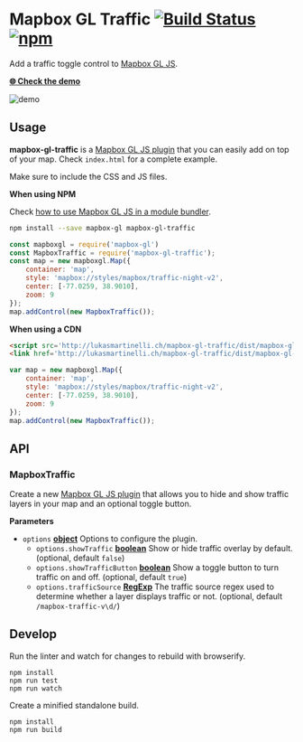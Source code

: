 # Mapbox GL Traffic [![Build Status](https://travis-ci.org/lukasmartinelli/mapbox-gl-traffic.svg?branch=master)](https://travis-ci.org/lukasmartinelli/mapbox-gl-traffic) [![npm](https://img.shields.io/npm/v/mapbox-gl-traffic.svg)](https://www.npmjs.com/package/mapbox-gl-traffic)

Add a traffic toggle control to [Mapbox GL JS](https://github.com/mapbox/mapbox-gl-js).

[**:globe_with_meridians: Check the demo**](https://mapbox.github.io/mapbox-gl-traffic/)

![demo](https://raw.githubusercontent.com/lukasmartinelli/mapbox-gl-traffic/master/demo.gif)

## Usage

**mapbox-gl-traffic** is a [Mapbox GL JS plugin](https://www.mapbox.com/blog/build-mapbox-gl-js-plugins/) that you can easily add on top of your map. Check `index.html` for a complete example.

Make sure to include the CSS and JS files.

**When using NPM**

Check [how to use Mapbox GL JS in a module bundler](https://www.mapbox.com/mapbox-gl-js/api/).

```bash
npm install --save mapbox-gl mapbox-gl-traffic
```

```javascript
const mapboxgl = require('mapbox-gl')
const MapboxTraffic = require('mapbox-gl-traffic');
const map = new mapboxgl.Map({
    container: 'map',
    style: 'mapbox://styles/mapbox/traffic-night-v2',
    center: [-77.0259, 38.9010],
    zoom: 9
});
map.addControl(new MapboxTraffic());
```

**When using a CDN**

```html
<script src='http://lukasmartinelli.ch/mapbox-gl-traffic/dist/mapbox-gl-traffic.min.js'></script>
<link href='http://lukasmartinelli.ch/mapbox-gl-traffic/dist/mapbox-gl-traffic.css' rel='stylesheet' />
```

```javascript
var map = new mapboxgl.Map({
    container: 'map',
    style: 'mapbox://styles/mapbox/traffic-night-v2',
    center: [-77.0259, 38.9010],
    zoom: 9
});
map.addControl(new MapboxTraffic());
```

## API

<!-- Generated by documentation.js. Update this documentation by updating the source code. -->

### MapboxTraffic

Create a new [Mapbox GL JS plugin](https://www.mapbox.com/blog/build-mapbox-gl-js-plugins/) that allows you to hide and show
traffic layers in your map and an optional toggle button.

**Parameters**

-   `options` **[object](https://developer.mozilla.org/en-US/docs/Web/JavaScript/Reference/Global_Objects/Object)** Options to configure the plugin.
    -   `options.showTraffic` **[boolean](https://developer.mozilla.org/en-US/docs/Web/JavaScript/Reference/Global_Objects/Boolean)** Show or hide traffic overlay by default. (optional, default `false`)
    -   `options.showTrafficButton` **[boolean](https://developer.mozilla.org/en-US/docs/Web/JavaScript/Reference/Global_Objects/Boolean)** Show a toggle button to turn traffic on and off. (optional, default `true`)
    -   `options.trafficSource` **[RegExp](https://developer.mozilla.org/en-US/docs/Web/JavaScript/Reference/Global_Objects/RegExp)** The traffic source regex used to determine whether a layer displays traffic or not. (optional, default `/mapbox-traffic-v\d/`)

## Develop

Run the linter and watch for changes to rebuild with browserify.

    npm install
    npm run test
    npm run watch

Create a minified standalone build.

    npm install
    npm run build
